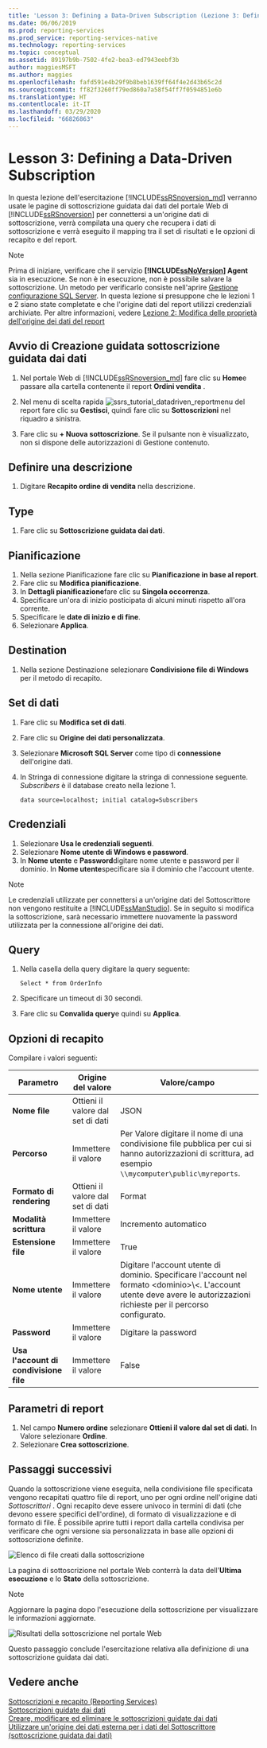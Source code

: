 ```yaml
---
title: 'Lesson 3: Defining a Data-Driven Subscription (Lezione 3: Definizione di una sottoscrizione guidata dai dati) | Microsoft Docs'
ms.date: 06/06/2019
ms.prod: reporting-services
ms.prod_service: reporting-services-native
ms.technology: reporting-services
ms.topic: conceptual
ms.assetid: 89197b9b-7502-4fe2-bea3-ed7943eebf3b
author: maggiesMSFT
ms.author: maggies
ms.openlocfilehash: fafd591e4b29f9b8beb1639ff64f4e2d43b65c2d
ms.sourcegitcommit: ff82f3260ff79ed860a7a58f54ff7f0594851e6b
ms.translationtype: HT
ms.contentlocale: it-IT
ms.lasthandoff: 03/29/2020
ms.locfileid: "66826863"
---
```

# <a name="lesson-3-defining-a-data-driven-subscription"></a>Lesson 3: Defining a Data-Driven Subscription
In questa lezione dell'esercitazione [!INCLUDE[ssRSnoversion_md](../includes/ssrsnoversion-md.md)] verranno usate le pagine di sottoscrizione guidata dai dati del portale Web di [!INCLUDE[ssRSnoversion](../includes/ssrsnoversion-md.md)] per connettersi a un'origine dati di sottoscrizione, verrà compilata una query che recupera i dati di sottoscrizione e verrà eseguito il mapping tra il set di risultati e le opzioni di recapito e del report.  
  
> [!NOTE]  
> Prima di iniziare, verificare che il servizio **[!INCLUDE[ssNoVersion](../includes/ssnoversion-md.md)] Agent** sia in esecuzione. Se non è in esecuzione, non è possibile salvare la sottoscrizione.  Un metodo per verificarlo consiste nell'aprire [Gestione configurazione SQL Server](../relational-databases/sql-server-configuration-manager.md).
In questa lezione si presuppone che le lezioni 1 e 2 siano state completate e che l'origine dati del report utilizzi credenziali archiviate.  Per altre informazioni, vedere [Lezione 2: Modifica delle proprietà dell'origine dei dati del report](../reporting-services/lesson-2-modifying-the-report-data-source-properties.md)  
  
## <a name="start-the-data-driven-subscription-wizard"></a><a name="bkmk_startwizard"></a>Avvio di Creazione guidata sottoscrizione guidata dai dati  
  
1.  Nel portale Web di [!INCLUDE[ssRSnoversion_md](../includes/ssrsnoversion-md.md)] fare clic su **Home**e passare alla cartella contenente il report **Ordini vendita** .  
  
2.  Nel menu di scelta rapida ![ssrs_tutorial_datadriven_reportmenu](../reporting-services/media/ssrs-tutorial-datadriven-reportmenu.png) del report fare clic su **Gestisci**, quindi fare clic su **Sottoscrizioni** nel riquadro a sinistra.  
  
3. Fare clic su **+ Nuova sottoscrizione**. Se il pulsante non è visualizzato, non si dispone delle autorizzazioni di Gestione contenuto.
  
## <a name="define-a-description"></a>Definire una descrizione  
1.  Digitare **Recapito ordine di vendita** nella descrizione.

## <a name="type"></a>Type
1.  Fare clic su **Sottoscrizione guidata dai dati**.  

## <a name="schedule"></a>Pianificazione
1. Nella sezione Pianificazione fare clic su **Pianificazione in base al report**.
2. Fare clic su **Modifica pianificazione**.
3. In **Dettagli pianificazione**fare clic su **Singola occorrenza**.  
4. Specificare un'ora di inizio posticipata di alcuni minuti rispetto all'ora corrente.  
5. Specificare le **date di inizio e di fine**.
6. Selezionare **Applica**.

## <a name="destination"></a>Destination  
1.  Nella sezione Destinazione selezionare **Condivisione file di Windows** per il metodo di recapito.  

## <a name="dataset"></a>Set di dati
1. Fare clic su **Modifica set di dati**.
2. Fare clic su **Origine dei dati personalizzata**.
3. Selezionare **Microsoft SQL Server** come tipo di **connessione** dell'origine dati.
4. In Stringa di connessione digitare la stringa di connessione seguente. *Subscribers* è il database creato nella lezione 1. 
  
    ```  
    data source=localhost; initial catalog=Subscribers
    ```
    
## <a name="credentials"></a>Credenziali
1. Selezionare **Usa le credenziali seguenti**.
2. Selezionare **Nome utente di Windows e password**.
3.  In **Nome utente** e **Password**digitare nome utente e password per il dominio. In **Nome utente**specificare sia il dominio che l'account utente.

> [!NOTE]  
> Le credenziali utilizzate per connettersi a un'origine dati del Sottoscrittore non vengono restituite a [!INCLUDE[ssManStudio](../includes/ssmanstudio-md.md)]. Se in seguito si modifica la sottoscrizione, sarà necessario immettere nuovamente la password utilizzata per la connessione all'origine dei dati.

## <a name="query"></a>Query      
1.  Nella casella della query digitare la query seguente:  
  
    ```
    Select * from OrderInfo  
    ```  
  
2.  Specificare un timeout di 30 secondi.  
  
3.  Fare clic su **Convalida query**e quindi su **Applica**.

## <a name="delivery-options"></a>Opzioni di recapito
Compilare i valori seguenti:

Parametro  |Origine del valore  | Valore/campo  
---------|---------|---------
**Nome file**     |Ottieni il valore dal set di dati | JSON     
**Percorso**     | Immettere il valore  | Per Valore digitare il nome di una condivisione file pubblica per cui si hanno autorizzazioni di scrittura, ad esempio `\\mycomputer\public\myreports`. 
**Formato di rendering** | Ottieni il valore dal set di dati | Format
**Modalità scrittura**| Immettere il valore| Incremento automatico    
**Estensione file** |Immettere il valore |True
**Nome utente** | Immettere il valore | Digitare l'account utente di dominio. Specificare l'account nel formato \<dominio>\\\<<account>. L'account utente deve avere le autorizzazioni richieste per il percorso configurato. 
**Password** | Immettere il valore | Digitare la password
**Usa l'account di condivisione file** | Immettere il valore | False

## <a name="report-parameters"></a>Parametri di report
 1. Nel campo **Numero ordine** selezionare **Ottieni il valore dal set di dati**. In Valore selezionare **Ordine**. 
 2. Selezionare **Crea sottoscrizione**.
   
## <a name="next-steps"></a>Passaggi successivi  
Quando la sottoscrizione viene eseguita, nella condivisione file specificata vengono recapitati quattro file di report, uno per ogni ordine nell'origine dati *Sottoscrittori* . Ogni recapito deve essere univoco in termini di dati (che devono essere specifici dell'ordine), di formato di visualizzazione e di formato di file. È possibile aprire tutti i report dalla cartella condivisa per verificare che ogni versione sia personalizzata in base alle opzioni di sottoscrizione definite.  
  
![Elenco di file creati dalla sottoscrizione](../reporting-services/media/ssrs-tutorial-datadriven-subscription-filelist.gif "Elenco di file creati dalla sottoscrizione")  
  
La pagina di sottoscrizione nel portale Web conterrà la data dell'**Ultima esecuzione** e lo **Stato** della sottoscrizione. 
> [!NOTE]
> Aggiornare la pagina dopo l'esecuzione della sottoscrizione per visualizzare le informazioni aggiornate.  
    
![Risultati della sottoscrizione nel portale Web](../reporting-services/media/ssrs-tutorial-datadriven-subscription-status-reportmanager.png "Risultati della sottoscrizione nel portale Web")  
  
Questo passaggio conclude l'esercitazione relativa alla definizione di una sottoscrizione guidata dai dati.   
  
## <a name="see-also"></a>Vedere anche  
[Sottoscrizioni e recapito &#40;Reporting Services&#41;](../reporting-services/subscriptions/subscriptions-and-delivery-reporting-services.md)  
[Sottoscrizioni guidate dai dati](../reporting-services/subscriptions/data-driven-subscriptions.md)  
[Creare, modificare ed eliminare le sottoscrizioni guidate dai dati](../reporting-services/subscriptions/create-modify-and-delete-data-driven-subscriptions.md)  
[Utilizzare un'origine dei dati esterna per i dati del Sottoscrittore &#40;sottoscrizione guidata dai dati&#41;](../reporting-services/subscriptions/use-an-external-data-source-for-subscriber-data-data-driven-subscription.md)  
  
